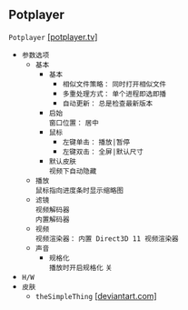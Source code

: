 ## Potplayer
`Potplayer` [[potplayer.tv]](https://potplayer.tv/?lang=zh_CN)
* `参数选项`
  * `基本`
    * `基本`
      * `相似文件策略：` `同时打开相似文件`
      * `多重处理方式：` `单个进程即选即播`
      * `自动更新：` `总是检查最新版本`
    * `启始`  
`窗口位置：` `居中`
    * `鼠标`  
      * `左键单击：` `播放|暂停`  
      * `左键双击：` `全屏|默认尺寸`
    * `默认皮肤`  
`视频下自动隐藏`
  * `播放`  
`鼠标指向进度条时显示缩略图`
  * `滤镜`  
`视频解码器`  
`内置解码器`
  * `视频`  
`视频渲染器：` `内置 Direct3D 11 视频渲染器`
  * `声音`
    * `规格化`  
`播放时开启规格化` `关`
* `H/W`
* `皮肤`
  * `theSimpleThing` [[deviantart.com]](https://www.deviantart.com/flydonkey/art/PotPlayer-Skin-theSimpleThing-2-0-444035536)